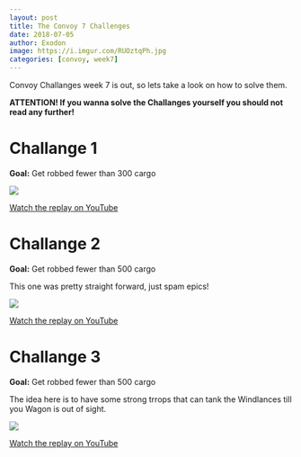 ```yaml
---
layout: post
title: The Convoy 7 Challenges
date: 2018-07-05
author: Exodon
image: https://i.imgur.com/RUOztqPh.jpg
categories: [convoy, week7]
---
```


Convoy Challanges week 7  is out, so lets take a look on how to solve them.

**ATTENTION! If you wanna solve the Challanges yourself you should not read any further!**

# Challange 1

**Goal:** Get robbed fewer than 300 cargo

![](https://i.imgur.com/NiJbj2Rl.png)

[Watch the replay on YouTube](https://www.youtube.com/watch?v=sobtLFUVx3s)

# Challange 2

**Goal:** Get robbed fewer than 500 cargo

This one was pretty straight forward, just spam epics!

![](https://i.imgur.com/UMYp8tIl.jpg)

[Watch the replay on YouTube](https://www.youtube.com/watch?v=_Y5BGBFGIbE)

# Challange 3

**Goal:** Get robbed fewer than 500 cargo

The idea here is to have some strong trrops that can tank the Windlances till you Wagon is out of sight.

![](https://i.imgur.com/6dWZMY1l.png)

[Watch the replay on YouTube](https://www.youtube.com/watch?v=OThz-gp_TUM)
